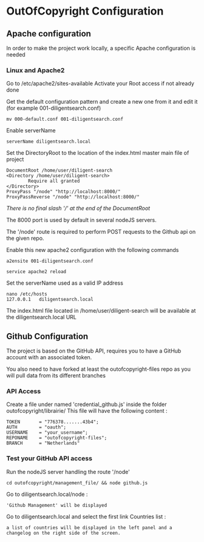 OutOfCopyright Configuration
==========


## Apache configuration

In order to make the project work locally, a specific Apache configuration is needed

### Linux and Apache2

Go to /etc/apache2/sites-available
Activate your Root access if not already done



Get the default configuration pattern and create a new one from it and edit it (for example 001-diligentsearch.conf)

	mv 000-default.conf 001-diligentsearch.conf

Enable serverName 
	
	serverName diligentsearch.local

Set the DirectoryRoot to the location of the index.html master main file of project
	
	DocumentRoot /home/user/diligent-search
	<Directory /home/user/diligent-search>
	        Require all granted
	</Directory>
	ProxyPass "/node" "http://localhost:8000/"
	ProxyPassReverse "/node" "http://localhost:8000/"

*There is no final slash '/' at the end of the DocumentRoot*

The 8000 port is used by default in several nodeJS servers.

The '/node' route is required to perform POST requests to the Github api on the given repo.

Enable this new apache2 configuration with the following commands

	a2ensite 001-diligentsearch.conf

	service apache2 reload


Set the serverName used as a valid IP address

	nano /etc/hosts
	127.0.0.1	diligentsearch.local

The index.html file located in /home/user/diligent-search will be available at the diligentsearch.local URL


## Github Configuration

The project is based on the GitHub API, requires you to have a GitHub account with an associated token.

You also need to have forked at least the outofcopyright-files repo as you will pull data from its different branches

### API Access 

Create a file under named 'credential_github.js' inside the folder outofcopyright/librairie/
This file will have the following content :

	TOKEN 		= "776378.......43b4";
	AUTH		= "oauth";
	USERNAME	= "your_username";
	REPONAME	= "outofcopyright-files";
	BRANCH 		= "Netherlands"

### Test your GitHub API access

Run the nodeJS server handling the route '/node'

	cd outofcopyright/management_file/ && node github.js

Go to diligentsearch.local/node : 

	'Github Management' will be displayed

Go to diligentsearch.local and select the first link Countries list :

	a list of countries will be displayed in the left panel and a changelog on the right side of the screen.	